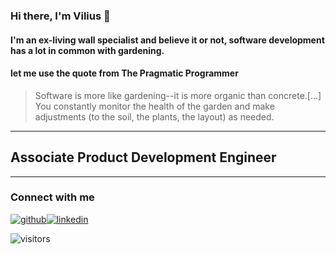 ### Hi there, I'm Vilius 👋
#### I'm an ex-living wall specialist and believe it or not, software development has a lot in common with gardening. 
#### let me use the quote from The Pragmatic Programmer
>Software is more like gardening--it is more organic than concrete.[...] You constantly monitor the health of the garden and make adjustments (to the soil, the plants, the layout) as needed.
---
## Associate Product Development Engineer


---
### Connect with me 

[![github](https://cloud.githubusercontent.com/assets/17016297/18839843/0e06a67a-83d2-11e6-993a-b35a182500e0.png)][1][![linkedin](https://cloud.githubusercontent.com/assets/17016297/18839848/0fc7e74e-83d2-11e6-8c6a-277fc9d6e067.png)][2]

[FastAPI_Jokes]: https://github.com/Vilius-kul/FastAPI_random_jokes
[linkedin]: www.linkedin.com/in/vilius-kulinas
[GitHub]: https://github.com/Vilius-kul
[1]: http://www.github.com/Vilius-kul
[2]: https://www.linkedin.com/in/vilius-kulinas

<img src="https://visitor-badge.glitch.me/badge?page_id=Vilius-kul.Vilius-kul" alt="visitors" data-canonical-src="https://visitor-badge.glitch.me/badge?page_id=Vilius-kul.Vilius-kul" style="max-width: 100%;">
